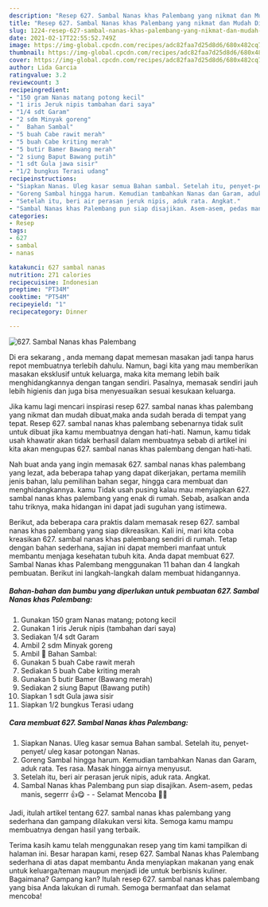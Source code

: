 ```yaml
---
description: "Resep 627. Sambal Nanas khas Palembang yang nikmat dan Mudah Dibuat"
title: "Resep 627. Sambal Nanas khas Palembang yang nikmat dan Mudah Dibuat"
slug: 1224-resep-627-sambal-nanas-khas-palembang-yang-nikmat-dan-mudah-dibuat
date: 2021-02-17T22:55:52.749Z
image: https://img-global.cpcdn.com/recipes/adc82faa7d25d8d6/680x482cq70/627-sambal-nanas-khas-palembang-foto-resep-utama.jpg
thumbnail: https://img-global.cpcdn.com/recipes/adc82faa7d25d8d6/680x482cq70/627-sambal-nanas-khas-palembang-foto-resep-utama.jpg
cover: https://img-global.cpcdn.com/recipes/adc82faa7d25d8d6/680x482cq70/627-sambal-nanas-khas-palembang-foto-resep-utama.jpg
author: Lida Garcia
ratingvalue: 3.2
reviewcount: 3
recipeingredient:
- "150 gram Nanas matang potong kecil"
- "1 iris Jeruk nipis tambahan dari saya"
- "1/4 sdt Garam"
- "2 sdm Minyak goreng"
- "  Bahan Sambal"
- "5 buah Cabe rawit merah"
- "5 buah Cabe kriting merah"
- "5 butir Bamer Bawang merah"
- "2 siung Baput Bawang putih"
- "1 sdt Gula jawa sisir"
- "1/2 bungkus Terasi udang"
recipeinstructions:
- "Siapkan Nanas. Uleg kasar semua Bahan sambal. Setelah itu, penyet-penyet/ uleg kasar potongan Nanas."
- "Goreng Sambal hingga harum. Kemudian tambahkan Nanas dan Garam, aduk rata. Tes rasa. Masak hingga airnya menyusut."
- "Setelah itu, beri air perasan jeruk nipis, aduk rata. Angkat."
- "Sambal Nanas khas Palembang pun siap disajikan. Asem-asem, pedas manis, segerrr 👍😋  Selamat Mencoba 🙏😊"
categories:
- Resep
tags:
- 627
- sambal
- nanas

katakunci: 627 sambal nanas 
nutrition: 271 calories
recipecuisine: Indonesian
preptime: "PT34M"
cooktime: "PT54M"
recipeyield: "1"
recipecategory: Dinner

---
```



![627. Sambal Nanas khas Palembang](https://img-global.cpcdn.com/recipes/adc82faa7d25d8d6/680x482cq70/627-sambal-nanas-khas-palembang-foto-resep-utama.jpg)

Di era  sekarang , anda memang dapat memesan masakan jadi tanpa harus repot membuatnya terlebih dahulu. Namun, bagi kita yang mau memberikan masakan eksklusif untuk keluarga, maka kita memang lebih baik menghidangkannya dengan tangan sendiri. Pasalnya, memasak sendiri jauh lebih higienis dan juga bisa menyesuaikan sesuai kesukaan keluarga.

Jika kamu lagi mencari inspirasi resep 627. sambal nanas khas palembang yang nikmat dan mudah dibuat,maka anda sudah berada di tempat yang tepat. Resep 627. sambal nanas khas palembang  sebenarnya tidak sulit untuk dibuat jika kamu membuatnya dengan hati-hati. Namun, kamu tidak usah khawatir akan tidak berhasil dalam membuatnya 
sebab di artikel ini kita akan mengupas 627. sambal nanas khas palembang dengan hati-hati.  



Nah buat anda yang ingin memasak 627. sambal nanas khas palembang yang lezat, ada beberapa tahap yang dapat dikerjakan, pertama memilih jenis bahan, lalu pemilihan bahan segar, hingga cara membuat dan menghidangkannya. kamu Tidak usah pusing kalau mau menyiapkan 627. sambal nanas khas palembang yang enak di rumah. Sebab, asalkan anda  tahu triknya, maka hidangan ini dapat jadi suguhan yang istimewa.

Berikut, ada beberapa cara praktis  dalam memasak resep 627. sambal nanas khas palembang yang siap dikreasikan. Kali ini, mari kita coba kreasikan 627. sambal nanas khas palembang sendiri di rumah. Tetap dengan bahan sederhana, sajian ini dapat memberi manfaat untuk membantu menjaga kesehatan tubuh kita. Anda dapat membuat 627. Sambal Nanas khas Palembang menggunakan 11 bahan dan 4 langkah pembuatan. Berikut ini langkah-langkah dalam membuat hidangannya.

<!--inarticleads1-->

##### Bahan-bahan dan bumbu yang diperlukan untuk pembuatan 627. Sambal Nanas khas Palembang:

1. Gunakan 150 gram Nanas matang; potong kecil
1. Gunakan 1 iris Jeruk nipis (tambahan dari saya)
1. Sediakan 1/4 sdt Garam
1. Ambil 2 sdm Minyak goreng
1. Ambil  📌 Bahan Sambal:
1. Gunakan 5 buah Cabe rawit merah
1. Sediakan 5 buah Cabe kriting merah
1. Gunakan 5 butir Bamer (Bawang merah)
1. Sediakan 2 siung Baput (Bawang putih)
1. Siapkan 1 sdt Gula jawa sisir
1. Siapkan 1/2 bungkus Terasi udang




<!--inarticleads2-->

##### Cara membuat 627. Sambal Nanas khas Palembang:

1. Siapkan Nanas. Uleg kasar semua Bahan sambal. Setelah itu, penyet-penyet/ uleg kasar potongan Nanas.
1. Goreng Sambal hingga harum. Kemudian tambahkan Nanas dan Garam, aduk rata. Tes rasa. Masak hingga airnya menyusut.
1. Setelah itu, beri air perasan jeruk nipis, aduk rata. Angkat.
1. Sambal Nanas khas Palembang pun siap disajikan. Asem-asem, pedas manis, segerrr 👍😋 -  - Selamat Mencoba 🙏😊




Jadi, itulah artikel tentang  627. sambal nanas khas palembang  yang sederhana dan gampang dilakukan versi kita. Semoga kamu mampu membuatnya dengan hasil yang terbaik. 

Terima kasih kamu telah menggunakan resep yang tim kami tampilkan di halaman ini. Besar harapan kami, resep  627. Sambal Nanas khas Palembang sederhana di atas dapat membantu Anda menyiapkan makanan yang enak untuk keluarga/teman maupun menjadi ide untuk berbisnis kuliner. Bagaimana? Gampang kan? Itulah resep 627. sambal nanas khas palembang yang bisa Anda lakukan di rumah. Semoga bermanfaat dan selamat mencoba!

